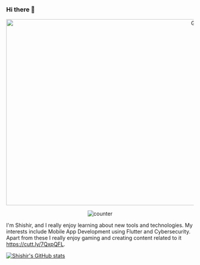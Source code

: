 ### Hi there 👋

<p align="center">
  <img alt="GIF" src="https://media.giphy.com/media/LmNwrBhejkK9EFP504/giphy.gif" width="1000px" height="500px"/>
</p>
<p align="center">
     <img src="https://profile-counter.glitch.me/{Shishirbagalkot}/count.svg"  alt="counter"/>
</p>

I'm Shishir, and I really enjoy learning about new tools and technologies. My interests include Mobile App Development using Flutter and Cybersecurity. Apart from these I really enjoy gaming and creating content related to it https://cutt.ly/7QxpQFL.

[![Shishir's GitHub stats](https://github-readme-stats.vercel.app/api?username=Shishirbagalkot)](https://github.com/Shishirbagalkot/github-readme-stats)
